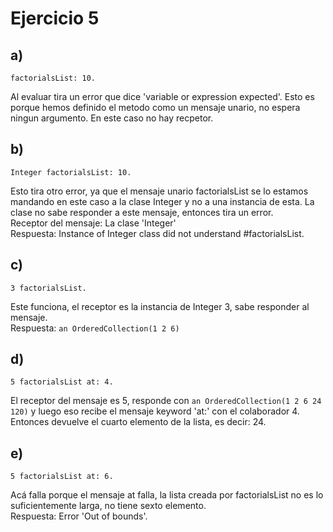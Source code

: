 # Ejercicio 5

## a)

```smalltalk
factorialsList: 10.
```

Al evaluar tira un error que dice 'variable or expression expected'. Esto es porque hemos definido el metodo como un mensaje unario, no espera ningun argumento. En este caso no hay recpetor.

## b) 

```smalltalk
Integer factorialsList: 10.
```

Esto tira otro error, ya que el mensaje unario factorialsList se lo estamos mandando en este caso a la clase Integer y no a una instancia de esta. La clase no sabe responder a este mensaje, entonces tira un error.  
Receptor del mensaje: La clase 'Integer'  
Respuesta: Instance of Integer class did not understand #factorialsList.

## c)

```smalltalk
3 factorialsList.
```

Este funciona, el receptor es la instancia de Integer 3, sabe responder al mensaje.  
Respuesta: `an OrderedCollection(1 2 6)`

## d)

```smalltalk
5 factorialsList at: 4.
```

El receptor del mensaje es 5, responde con `an OrderedCollection(1 2 6 24 120)` y luego eso recibe el mensaje keyword 'at:' con el colaborador 4. Entonces devuelve el cuarto elemento de la lista, es decir: 24.

## e)
```smalltalk
5 factorialsList at: 6.
```

Acá falla porque el mensaje at falla, la lista creada por factorialsList no es lo suficientemente larga, no tiene sexto elemento.  
Respuesta: Error 'Out of bounds'.
